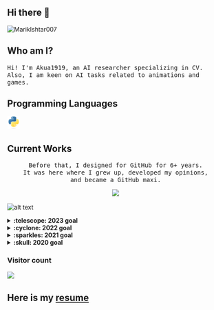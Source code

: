 ## Hi there 👋
<p align="left"> <img src="https://komarev.com/ghpvc/?username=Akua1919" alt="MarikIshtar007" /> </p>

## Who am I?
<p align="left">
    <samp>
    Hi! I'm Akua1919, an AI researcher specializing in CV.
    <br>
    Also, I am keen on AI tasks related to animations and games.
    </samp>
</p>

## Programming Languages
<img src = 'https://github.com/Akua1919/Akua1919/blob/main/images/python.svg' width='30'/>

## Current Works

<p align="center">
  <samp>
    Before that, I designed for GitHub for 6+ years.
    <br>It was here where I grew up, developed my opinions,
    <br>and became a GitHub maxi.
  </samp>
</p>

<p align="center">
  <samp>
    <img src="https://user-images.githubusercontent.com/5679180/79618120-0daffb80-80be-11ea-819e-d2b0fa904d07.gif" width="28px">
  </samp>
</p>


![alt text](https://user-images.githubusercontent.com/5679180/79618120-0daffb80-80be-11ea-819e-d2b0fa904d07.gif)


<details>
  <summary><b>:telescope: 2023 goal</b></summary>
  I've become deeply committed to <a href="https://www.optimism.io/vision">Optimism's vision</a> of the decentralized future. My most important goal this year is to grow the design function at OP Labs such that I'm the worst designer on the team. Building this design team will be my ongoing contribution in supporting Optimism's progress on solving gnarly problems like public goods funding, identity, and contribution in web3.
</details>

<details>
  <summary><b>:cyclone: 2022 goal</b></summary>
   My 2022 goal was to start learning and designing for governance in web3. This is still an ongoing journey, but I've made some progress through my time at OP Labs :relieved:
</details>

<details>
  <summary><b>:sparkles: 2021 goal</b></summary>
  ✨ <strong><a href="https://prettygood.club/">I DID IT!</a></strong> ✨ I <i>finally</i> focused on a body of work in pottery. I'm damn proud. Going to keep it up, but slowly. :)<br><br>
  <i>I didn't complete my 2020 goal, but it was a crazy different year 😂 In 2021, I want to finally have a portfolio site and make an online storefront for my <a href="https://www.instagram.com/prettygoodclub/" target="_blank">pottery</a>. Here's to new aspirations and forgiving yourself for not finishing every goal you set for yourself for the new year.</i>
</details>

<details>
  <summary><b>:skull: 2020 goal</b></summary>
  I want to make a little game this year.<br>I'm currently working on a small gameboy game with <a href="https://github.com/tfgrimes">@tfgrimes</a> using <a href="https://github.com/chrismaltby/gb-studio" target="_blank">GBStudio.dev</a>, which is an awesome game creator tool that makes it really easy to design a game if you're primarily focusing on the art and story (like myself). I'm hoping to print this on a cartridge when I'm done so you can actually experience it on a Gameboy!
</details>

### Visitor count
<img src="https://profile-counter.glitch.me/Akua1919/count.svg" />

## Here is my [resume](https://Akua1919.github.io)

<!--
**Akua1919/Akua1919** is a ✨ _special_ ✨ repository because its `README.md` (this file) appears on your GitHub profile.

Here are some ideas to get you started:

- 🔭 I’m currently working on ...
- 🌱 I’m currently learning ...
- 👯 I’m looking to collaborate on ...
- 🤔 I’m looking for help with ...
- 💬 Ask me about ...
- 📫 How to reach me: ...
- 😄 Pronouns: ...
- ⚡ Fun fact: ...
-->
